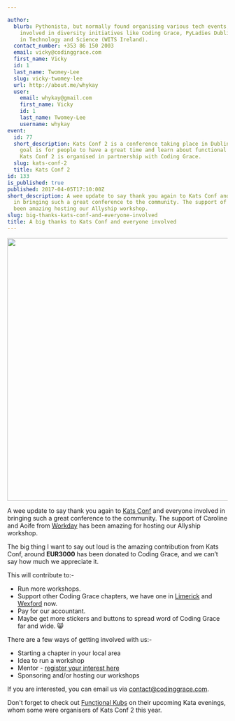 ```yaml
---

author:
  blurb: Pythonista, but normally found organising various tech events, and now heavily
    involved in diversity initiatives like Coding Grace, PyLadies Dublin, and Women
    in Technology and Science (WITS Ireland).
  contact_number: +353 86 150 2003
  email: vicky@codinggrace.com
  first_name: Vicky
  id: 1
  last_name: Twomey-Lee
  slug: vicky-twomey-lee
  url: http://about.me/whykay
  user:
    email: whykay@gmail.com
    first_name: Vicky
    id: 1
    last_name: Twomey-Lee
    username: whykay
event:
  id: 77
  short_description: Kats Conf 2 is a conference taking place in Dublin who's main
    goal is for people to have a great time and learn about functional programming.
    Kats Conf 2 is organised in partnership with Coding Grace.
  slug: kats-conf-2
  title: Kats Conf 2
id: 133
is_published: true
published: 2017-04-05T17:10:00Z
short_description: A wee update to say thank you again to Kats Conf and everyone involved
  in bringing such a great conference to the community. The support of Workday has
  been amazing hosting our Allyship workshop.
slug: big-thanks-kats-conf-and-everyone-involved
title: A big thanks to Kats Conf and everyone involved
---
```


<img src="http://i.imgur.com/jRHAxmn.jpg" width="600"/>

A wee update to say thank you again to [Kats Conf](http://www.katsconf.com/) and everyone involved in bringing such a great conference to the community. The support of Caroline and Aoife from [Workday](https://www.workday.com/) has been amazing for hosting our Allyship workshop.

The big thing I want to say out loud is the amazing contribution from Kats Conf,  around **EUR3000** has been donated to Coding Grace, and we can’t say how much we appreciate it. 

This will contribute to:-

* Run more workshops.
* Support other Coding Grace chapters, we have one in [Limerick](http://www.codinggrace.com/chapters/Limerick/) and [Wexford](http://www.codinggrace.com/chapters/Wexford/) now.
* Pay for our accountant.
* Maybe get more stickers and buttons to spread word of Coding Grace far and wide. 😸

There are a few ways of getting involved with us:-

* Starting a chapter in your local area
* Idea to run a workshop
* Mentor - [register your interest here](https://docs.google.com/forms/d/12XbtEtgY_V1quYNgD3SHMPcXB2kDiNHzRl7FvVIaISc/viewform?usp=send_form)
* Sponsoring and/or hosting our workshops

If you are interested, you can email us via <a href="mailto:contact@codinggrace.com">contact@codinggrace.com</a>.

Don't forget to check out [Functional Kubs](https://www.meetup.com/FunctionalKubs/) on their upcoming Kata evenings, whom some were organisers of Kats Conf 2 this year.
